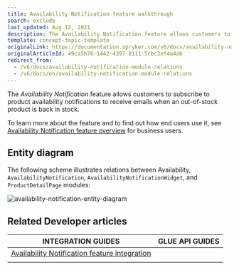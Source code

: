 ```yaml
---
title: Availability Notification feature walkthrough
search: exclude
last_updated: Aug 12, 2021
description: The Availability Notification feature allows customers to subscribe to product availability notifications of out-of-stock products.
template: concept-topic-template
originalLink: https://documentation.spryker.com/v6/docs/availability-notification-module-relations
originalArticleId: 49ca5b76-1442-4397-8111-5cbc3ef4a4ab
redirect_from:
  - /v6/docs/availability-notification-module-relations
  - /v6/docs/en/availability-notification-module-relations
---
```


The _Availability Notification_ feature allows customers to subscribe to product availability notifications to receive emails when an out-of-stock product is back in stock.


To learn more about the feature and to find out how end users use it, see [Availability Notification feature overview](/docs/scos/user/features/{{page.version}}/availability-notification-feature-overview.html) for business users.


## Entity diagram

The following scheme illustrates relations between Availability, `AvailabilityNotification`, `AvailabilityNotificationWidget`, and `ProductDetailPage` modules:

<div class="width-100">

![availability-notification-entity-diagram](https://spryker.s3.eu-central-1.amazonaws.com/docs/Features/Mailing+&+Communication/Product+is+Available+Again/module-diagram.png)

</div>


## Related Developer articles

|INTEGRATION GUIDES  | GLUE API GUIDES  |
|---------|---------|
| [Availability Notification feature integration](/docs/scos/dev/feature-integration-guides/{{page.version}}/availability-notification-feature-integration.html)  |  |
|  |   |
